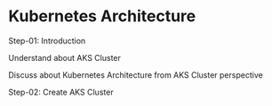 # Kubernetes Architecture

Step-01: Introduction

Understand about AKS Cluster

Discuss about Kubernetes Architecture from AKS Cluster perspective

Step-02: Create AKS Cluster
